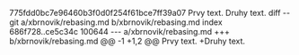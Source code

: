 775fdd0bc7e96460b3f0d0f254f61bce7ff39a07
Prvy text.
Druhy text.
diff --git a/xbrnovik/rebasing.md b/xbrnovik/rebasing.md
index 686f728..ce5c34c 100644
--- a/xbrnovik/rebasing.md
+++ b/xbrnovik/rebasing.md
@@ -1 +1,2 @@
 Prvy text.
+Druhy text.
